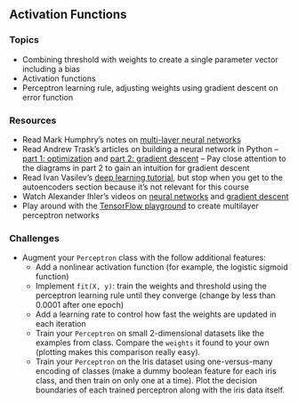 ## Activation Functions

### Topics
- Combining threshold with weights to create a single parameter vector including a bias
- Activation functions
- Perceptron learning rule, adjusting weights using gradient descent on error function

### Resources
- Read Mark Humphry’s notes on [multi-layer neural networks]
- Read Andrew Trask’s articles on building a neural network in Python – [part 1: optimization][Trask Neural Network part 1] and [part 2: gradient descent][Trask Neural Network part 2] – Pay close attention to the diagrams in part 2 to gain an intuition for gradient descent
- Read Ivan Vasilev’s [deep learning tutorial], but stop when you get to the autoencoders section because it’s not relevant for this course
- Watch Alexander Ihler’s videos on [neural networks] and [gradient descent]
- Play around with the [TensorFlow playground] to create multilayer perceptron networks

### Challenges
- Augment your `Perceptron` class with the follow additional features:
  - Add a nonlinear activation function (for example, the logistic sigmoid function)
  - Implement `fit(X, y)`: train the weights and threshold using the perceptron learning rule until they converge (change by less than 0.0001 after one epoch)
  - Add a learning rate to control how fast the weights are updated in each iteration
  - Train your `Perceptron` on small 2-dimensional datasets like the examples from class. Compare the `weights` it found to your own (plotting makes this comparison really easy).
  - Train your `Perceptron` on the Iris dataset using one-versus-many encoding of classes (make a dummy boolean feature for each iris class, and then train on only one at a time). Plot the decision boundaries of each trained perceptron along with the iris data itself.


[multi-layer neural networks]: http://computing.dcu.ie/~humphrys/Notes/Neural/multi.neural.html
[Trask neural network part 1]: http://iamtrask.github.io/2015/07/12/basic-python-network/
[Trask neural network part 2]: http://iamtrask.github.io/2015/07/27/python-network-part2/
[deep learning tutorial]: https://www.toptal.com/machine-learning/an-introduction-to-deep-learning-from-perceptrons-to-deep-networks
[neural networks]: https://www.youtube.com/watch?v=bH6VnezBZfI
[gradient descent]: https://www.youtube.com/watch?v=WnqQrPNYz5Q
[TensorFlow playground]: http://playground.tensorflow.org/
